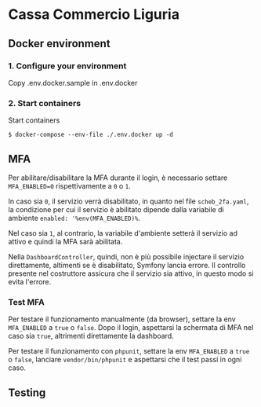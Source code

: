 # Cassa Commercio Liguria

## Docker environment

### 1. Configure your environment
Copy .env.docker.sample in .env.docker
### 2. Start containers
Start containers
```
$ docker-compose --env-file ./.env.docker up -d
```

## MFA

Per abilitare/disabilitare la MFA durante il login, è necessario settare `MFA_ENABLED=0` rispettivamente a `0` o `1`.

In caso sia `0`, il servizio verrà disabilitato, in quanto nel file `scheb_2fa.yaml`, la condizione per cui il servizio è abilitato dipende dalla variabile di ambiente `enabled: '%env(MFA_ENABLED)%`.

Nel caso sia `1`, al contrario, la variabile d'ambiente setterà il servizio ad attivo e quindi la MFA sarà abilitata.

Nella `DashboardController`, quindi, non è più possibile injectare il servizio direttamente, altimenti se è disabilitato, Symfony lancia errore. Il controllo presente nel costruttore assicura che il servizio sia attivo, in questo modo si evita l'errore.

### Test MFA

Per testare il funzionamento manualmente (da browser), settare la env `MFA_ENABLED` a `true` o `false`. Dopo il login, aspettarsi la schermata di MFA nel caso sia `true`, altrimenti direttamente la dashboard.

Per testare il funzionamento con `phpunit`, settare la env `MFA_ENABLED` a `true` o `false`, lanciare `vendor/bin/phpunit` e aspettarsi che il test passi in ogni caso.

## Testing

